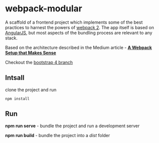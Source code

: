 # webpack-modular

A scaffold of a frontend project which implements some of the best practices to harnest the powers of [webpack 2](https://webpack.js.org/). The app itself is based on [AngularJS](https://angularjs.org/), but most aspects of the bundling process are relevant to any stack.

Based on the architecture described in the Medium article - **[A Webpack Setup that Makes Sense](https://medium.com/@Idan_Co/a-webpack-setup-that-makes-sense-35b4b6b8ef5f)**

Checkout the [bootstrap 4 branch](https://github.com/IdanCo/webpack-modular/tree/bootstrap4)

## Intsall

clone the project and run

```
npm install
```

## Run

**npm run serve** - bundle the project and run a development server

**npm run build** - bundle the project into a _dist_ folder
